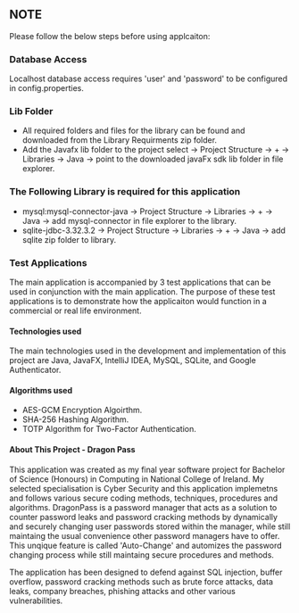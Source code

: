 ## NOTE
Please follow the below steps before using applcaiton:

### Database Access
Localhost database access requires 'user' and 'password' to be configured in config.properties.

### Lib Folder
* All required folders and files for the library can be found and downloaded from the Library Requirments zip folder.
* Add the Javafx lib folder to the project select -> Project Structure -> + ->  Libraries -> Java ->  point to the downloaded javaFx sdk lib folder in file explorer.


### The Following Library is required for this application
* mysql:mysql-connector-java -> Project Structure -> Libraries -> + -> Java -> add mysql-connector in file explorer to the library.
* sqlite-jdbc-3.32.3.2 -> Project Structure -> Libraries -> + -> Java -> add sqlite zip folder to library.

### Test Applications
The main application is accompanied by 3 test applications that can be used in conjunction with the main application. 
The purpose of these test applications is to demonstrate how the applicaiton would function in a commercial or real life environment.

#### Technologies used
The main technologies used in the development and implementation of this project are Java, JavaFX, IntelliJ IDEA, MySQL, SQLite, and Google Authenticator.

#### Algorithms used
* AES-GCM Encryption Algoirthm.
* SHA-256 Hashing Algorithm.
* TOTP Algorithm for Two-Factor Authentication.

#### About This Project - Dragon Pass
This application was created as my final year software project for Bachelor of Science (Honours) in Computing in National College of Ireland. 
My selected specialisation is Cyber Security and this application implemetns and follows various secure coding methods, techniques, procedures and algorithms.
DragonPass is a password manager that acts as a solution to counter password leaks and password cracking methods by dynamically and securely changing user passwords stored within the manager, while still maintaing the usual convenience other password managers have to offer. This unqique feature is called 'Auto-Change' and automizes the password changing process while still maintaing secure procedures and methods.


The application has been designed to defend against SQL injection, buffer overflow, password cracking methods such as brute force attacks, data leaks, company breaches, phishing attacks and other various vulnerabilities.
